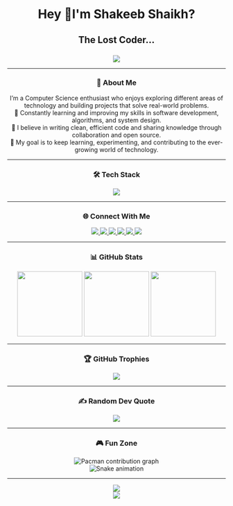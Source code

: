<h1 align="center">Hey 👋I'm Shakeeb Shaikh?</h1>

###

<h2 align="center">The Lost Coder...</h2>

###
<div align="center">
  <img src="https://capsule-render.vercel.app/api?type=waving&height=180&color=0:000000,100:0f0f0f&text=Hey%20👋%20I'm%20Shakeeb%20Shaikh&fontAlign=50&fontAlignY=40&fontColor=00FFCC&fontSize=40&desc=The%20Lost%20Coder...&descAlign=50&descAlignY=70&descSize=20&animation=fadeIn" />
</div>

---

<h3 align="center">💫 About Me</h3>

<p align="center">
I’m a Computer Science enthusiast who enjoys exploring different areas of technology and building projects that solve real-world problems.<br>
🌱 Constantly learning and improving my skills in software development, algorithms, and system design.<br>
🧠 I believe in writing clean, efficient code and sharing knowledge through collaboration and open source.<br>
🚀 My goal is to keep learning, experimenting, and contributing to the ever-growing world of technology.
</p>

---

<h3 align="center">🛠️ Tech Stack</h3>

<div align="center">
  <img src="https://skillicons.dev/icons?i=py,js,flutter,dart,tailwind,flask,django,html,css,bootstrap,sqlite,mysql,mongodb,git,github,bash,c,linux,vscode,figma" />
</div>

---

<h3 align="center">🌐 Connect With Me</h3>

<div align="center">
  <a href="https://www.linkedin.com/in/shakeeb-shaikh-02b32b282/" target="_blank">
    <img src="https://img.shields.io/badge/LinkedIn-%230077B5.svg?logo=linkedin&logoColor=white&style=for-the-badge" />
  </a>
  <a href="https://discord.com/users/1403434612184842321" target="_blank">
    <img src="https://img.shields.io/badge/Discord-%237289DA.svg?logo=discord&logoColor=white&style=for-the-badge" />
  </a>
  <a href="mailto:shakeeb.sk14@gmail.com" target="_blank">
    <img src="https://img.shields.io/badge/Gmail-D14836?logo=gmail&logoColor=white&style=for-the-badge" />
  </a>
  <a href="https://x.com/Sk_Shakeeb_14" target="_blank">
    <img src="https://img.shields.io/badge/X-black.svg?logo=X&logoColor=white&style=for-the-badge" />
  </a>
  <a href="https://www.instagram.com/shakeeb_sk.14/" target="_blank">
    <img src="https://img.shields.io/badge/Instagram-%23E4405F.svg?logo=instagram&logoColor=white&style=for-the-badge" />
  </a>
  <a href="https://medium.com/@eren.85yeager" target="_blank">
    <img src="https://img.shields.io/badge/Medium-12100E?logo=medium&logoColor=white&style=for-the-badge" />
  </a>
</div>

---

<h3 align="center">📊 GitHub Stats</h3>

<div align="center">
  <img src="https://github-readme-stats.vercel.app/api?username=ShakeebSk&theme=radical&show_icons=true&count_private=true&include_all_commits=true&hide_border=false" height="150" />
  <img src="https://github-readme-streak-stats.herokuapp.com/?user=ShakeebSk&theme=radical&hide_border=false" height="150" />
  <img src="https://github-readme-stats.vercel.app/api/top-langs/?username=ShakeebSk&layout=compact&theme=radical&hide_border=false" height="150" />
</div>

---

<h3 align="center">🏆 GitHub Trophies</h3>

<div align="center">
  <img src="https://github-profile-trophy.vercel.app/?username=ShakeebSk&theme=radical&no-bg=false&no-frame=false&margin-w=10" />
</div>

---

<h3 align="center">✍️ Random Dev Quote</h3>

<div align="center">
  <img src="https://quotes-github-readme.vercel.app/api?type=horizontal&theme=radical" />
</div>

---

<h3 align="center">🎮 Fun Zone</h3>

<div align="center">
  <picture>
    <source media="(prefers-color-scheme: dark)" srcset="https://raw.githubusercontent.com/ShakeebSk/ShakeebSk/output/pacman-contribution-graph-dark.svg">
    <source media="(prefers-color-scheme: light)" srcset="https://raw.githubusercontent.com/ShakeebSk/ShakeebSk/output/pacman-contribution-graph.svg">
    <img alt="Pacman contribution graph" src="https://raw.githubusercontent.com/ShakeebSk/ShakeebSk/output/pacman-contribution-graph.svg">
  </picture>

  <br/>

  <img src="https://raw.githubusercontent.com/ShakeebSk/ShakeebSk/output/snake.svg" alt="Snake animation" />
</div>

---

<div align="center">
  <img src="https://visitcount.itsvg.in/api?id=ShakeebSk&icon=0&color=12" />
</div>

<div align="center">
  <img src="https://capsule-render.vercel.app/api?type=waving&height=100&section=footer&color=0:000000,100:0f0f0f" />
</div>
